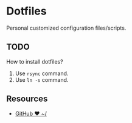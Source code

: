 # Dotfiles

Personal customized configuration files/scripts.

## TODO

How to install dotfiles?

1. Use `rsync` command.
2. Use `ln -s` command.

## Resources

- [GitHub ❤ ~/](https://dotfiles.github.io/utilities/)
